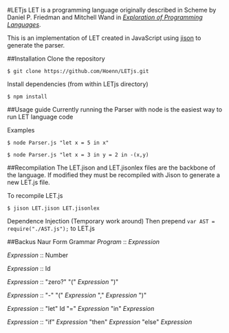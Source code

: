 #LETjs
LET is a programming language originally described in Scheme by Daniel P. Friedman and Mitchell Wand in [*Exploration of Programming Languages*](https://mitpress.mit.edu/books/essentials-programming-languages).

This is an implementation of LET created in JavaScript using [jison](https://github.com/zaach/jison) to generate the parser.

##Installation
Clone the repository

```$ git clone https://github.com/Hoenn/LETjs.git```

Install dependencies (from within LETjs directory)

```$ npm install```

##Usage guide
Currently running the Parser with node is the easiest way to run LET language code

Examples

```$ node Parser.js "let x = 5 in x"```

```$ node Parser.js "let x = 3 in y = 2 in -(x,y)```

##Recompilation
The LET.jison and LET.jisonlex files are the backbone of the language. If modified they must be recompiled with Jison to generate a new LET.js file.

To recompile LET.js

```$ jison LET.jison LET.jisonlex``` 

Dependence Injection (Temporary work around)
Then prepend ```var AST = require("./AST.js");``` to LET.js

##Backus Naur Form Grammar
*Program*    :: *Expression*

*Expression* :: Number

*Expression* :: Id
           
*Expression* :: "zero?" "(" *Expression* ")"
           
*Expression* :: "-" "(" *Expression* "," *Expression* ")" 
           
*Expression* :: "let" Id "=" *Expression* "in" *Expression*
           
*Expression* :: "if" *Expression* "then" *Expression* "else" *Expression*
           
